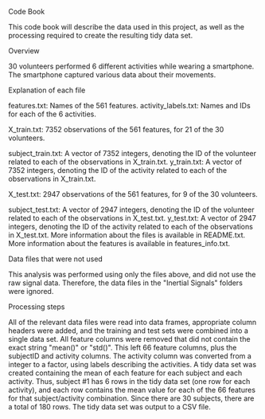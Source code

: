 Code Book

This code book will describe the data used in this project, as well as the processing required to create the resulting tidy data set.

Overview

30 volunteers performed 6 different activities while wearing a smartphone. The smartphone captured various data about their movements.

Explanation of each file

features.txt: Names of the 561 features.
activity_labels.txt: Names and IDs for each of the 6 activities.

X_train.txt: 7352 observations of the 561 features, for 21 of the 30 volunteers.

subject_train.txt: A vector of 7352 integers, denoting the ID of the volunteer related to each of the observations in X_train.txt.
y_train.txt: A vector of 7352 integers, denoting the ID of the activity related to each of the observations in X_train.txt.

X_test.txt: 2947 observations of the 561 features, for 9 of the 30 volunteers.

subject_test.txt: A vector of 2947 integers, denoting the ID of the volunteer related to each of the observations in X_test.txt.
y_test.txt: A vector of 2947 integers, denoting the ID of the activity related to each of the observations in X_test.txt.
More information about the files is available in README.txt. More information about the features is available in features_info.txt.

Data files that were not used

This analysis was performed using only the files above, and did not use the raw signal data. Therefore, the data files in the "Inertial Signals" folders were ignored.

Processing steps

All of the relevant data files were read into data frames, appropriate column headers were added, and the training and test sets were combined into a single data set.
All feature columns were removed that did not contain the exact string "mean()" or "std()". This left 66 feature columns, plus the subjectID and activity columns.
The activity column was converted from a integer to a factor, using labels describing the activities.
A tidy data set was created containing the mean of each feature for each subject and each activity. Thus, subject #1 has 6 rows in the tidy data set (one row for each activity), and each row contains the mean value for each of the 66 features for that subject/activity combination. Since there are 30 subjects, there are a total of 180 rows.
The tidy data set was output to a CSV file.
